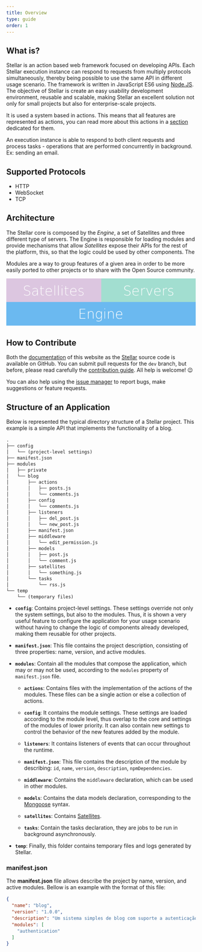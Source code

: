 ```yaml
---
title: Overview
type: guide
order: 1
---
```


## What is?

Stellar is an action based web framework focused on developing APIs. Each Stellar execution instance can respond to requests from multiply protocols simultaneously, thereby being possible to use the same API in different usage scenario. The framework is written in JavaScript ES6 using [Node.JS](https://nodejs.org/en/). The objective of Stellar is create an easy usability development environment, reusable and scalable, making Stellar an excellent solution not only for small projects but also for enterprise-scale projects.

It is used a system based in actions. This means that all features are represented as actions, you can read more about this actions in a [section](actions.html) dedicated for them.

An execution instance is able to respond to both client requests and process tasks - operations that are performed concurrently in background. Ex: sending an email.


## Supported Protocols

- HTTP
- WebSocket
- TCP

## Architecture

The Stellar core is composed by the _Engine_, a set of Satellites and three different type of servers. The Engine is responsible for loading modules and provide mechanisms that allow _Satellites_ expose their APIs for the rest of the platform, this, so that the logic could be used by other components. The 

Modules are a way to group features of a given area in order to be more easily ported to other projects or to share with the Open Source community.

![Core Architecture](/images/core_arch.png)

## How to Contribute

Both the [documentation](https://github.com/StellarFw/stellar-framework.com) of this website as the [Stellar](https://github.com/StellarFw/stellar) source code is available on GitHub. You can submit pull requests for the `dev` branch, but before, please read carefully the [contribution guide](https://github.com/StellarFw/stellar/blob/dev/CONTRIBUTING.md). All help is welcome! 😉

You can also help using the [issue manager](https://github.com/StellarFw/stellar/issues)  to report bugs, make suggestions or feature requests.

## Structure of an Application

Below is represented the typical directory structure of a Stellar project. This example is a simple API that implements the functionality of a blog.

```
.
├── config
│   └── (project-level settings)
├── manifest.json
├── modules
│   ├── private
│   └── blog
│       ├── actions
│       │   ├── posts.js
│       │   └── comments.js
│       ├── config
│       │   └── comments.js
│       ├── listeners
│       │   ├── del_post.js
│       │   └── new_post.js
│       ├── manifest.json
│       ├── middleware
│       │   └── edit_permission.js
│       ├── models
│       │   ├── post.js
│       │   └── comment.js
│       ├── satellites
│       │   └── something.js
│       └── tasks
│           └── rss.js
└── temp
    └── (temporary files)
```


- **`config`**: Contains project-level settings. These settings override not only the system settings, but also to the modules. Thus, it is shown a very useful feature to configure the application for your usage scenario without having to change the logic of components already developed, making them reusable for other projects.

- **`manifest.json`**: This file contains the project description, consisting of three properties: name, version, and active modules.

- **`modules`**: Contain all the modules that compose the application, which may or may not be used, according to the `modules` property of `manifest.json` file.

  - **`actions`**: Contains files with the implementation of the actions of the modules. These files can be a single action or else a collection of actions.
  
  - **`config`**: It contains the module settings. These settings are loaded according to the module level, thus overlap to the core and settings of the modules of lower priority. It can also contain new settings to control the behavior of the new features added by the module.

  - **`listeners`**: It contains listeners of events that can occur throughout the runtime.

  - **`manifest.json`**: This file contains the description of the module by describing: `id`, `name`, `version`, `description`, `npmDependencies`.

  - **`middleware`**: Contains the `middleware` declaration, which can be used in other modules.

  - **`models`**: Contains the data models declaration, corresponding to the [Mongoose](http://mongoosejs.com) syntax.

  - **`satellites`**: Contains [Satellites](satellites.html).

  - **`tasks`**: Contain the tasks declaration, they are jobs to be run in background asynchronously.

- **`temp`**: Finally, this folder contains temporary files and logs generated by Stellar.

### manifest.json

The **manifest.json** file allows describe the project by name, version, and active modules. Bellow is an example with the format of this file:

```json
{
  "name": "blog",
  "version": "1.0.0",
  "description": "Um sistema simples de blog com suporte a autenticação",
  "modules": [
    "authentication"
  ]
}
```
